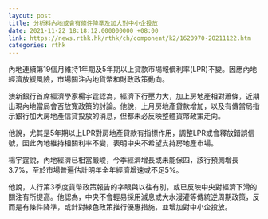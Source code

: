 ```yaml
---
layout: post
title: 分析料內地或會有條件降準及加大對中小企投放
date: 2021-11-22 18:18:12.000000000 +08:00
link: https://news.rthk.hk/rthk/ch/component/k2/1620970-20211122.htm
categories: rthk
---
```


內地連續第19個月維持1年期及5年期以上貸款市場報價利率(LPR)不變。因應內地經濟放緩風險，市場關注內地貨幣和財政政策動向。

澳新銀行首席經濟學家楊宇霆認為，經濟下行壓力大，加上房地產相對蕭條，近期出現內地當局會否放寬政策的討論。他說，上月房地產貸款增加，以及有傳當局指示銀行加大房地產信貸投放的消息，但都未必反映整體貨幣政策走向。

他說，尤其是5年期以上LPR對房地產貸款有指標作用，調整LPR或會釋放錯誤信號，因此內地維持相關利率不變，表明中央不希望支持房地產市場。

楊宇霆說，內地經濟已相當嚴峻，今季經濟增長或未能保四，該行預測增長3.7%，至於市場普遍估計明年全年經濟增速或不足5%。

他說，人行第3季度貨幣政策報告的字眼與以往有別，或已反映中央對經濟下滑的關注有所提高。他認為，中央不會輕易採用減息或大水漫灌等傳統逆周期政策，反而是有條件降準，或針對綠色政策推行優惠措施，並增加對中小企投放。
